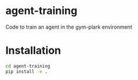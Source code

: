 # agent-training

Code to train an agent in the gym-plark environment

# Installation

```bash
cd agent-training
pip install -e .
```
